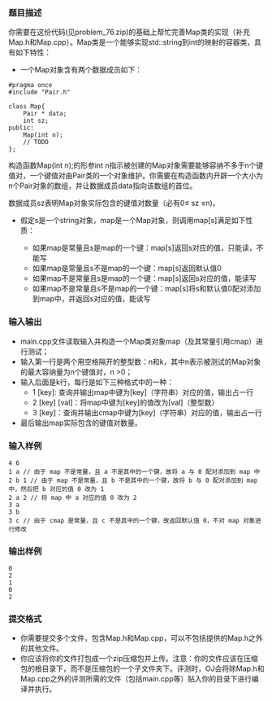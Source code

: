 ### 题目描述
你需要在这份代码(见problem_76.zip)的基础上帮忙完善Map类的实现（补充Map.h和Map.cpp）。Map类是一个能够实现std::string到int的映射的容器类，具有如下特性：

* 一个Map对象含有两个数据成员如下：
```
#pragma once
#include "Pair.h"

class Map{
    Pair * data;
    int sz;
public:
    Map(int n);
    // TODO
};
```
构造函数Map(int n);的形参int n指示被创建的Map对象需要能够容纳不多于n个键值对，一个键值对由Pair类的一个对象维护。你需要在构造函数内开辟一个大小为n个Pair对象的数组，并让数据成员data指向该数组的首位。

数据成员sz表明Map对象实际包含的键值对数量（必有0≤ sz ≤n)。

* 假定s是一个string对象，map是一个Map对象，则调用map[s]满足如下性质：

    * 如果map是常量且s是map的一个键：map[s]返回s对应的值，只能读，不能写
    * 如果map是常量且s不是map的一个键：map[s]返回默认值0
    * 如果map不是常量且s是map的一个键：map[s]返回s对应的值，能读写
    * 如果map不是常量且s不是map的一个键：map[s]将s和默认值0配对添加到map中，并返回s对应的值，能读写
### 输入输出
* main.cpp文件读取输入并构造一个Map类对象map（及其常量引用cmap）进行测试；
* 输入第一行是两个用空格隔开的整型数：n和k，其中n表示被测试的Map对象的最大容纳量为n个键值对，n >0；
* 输入后面是k行，每行是如下三种格式中的一种：
    * 1 [key]: 查询并输出map中键为[key]（字符串）对应的值，输出占一行
    * 2 [key] [val]：将map中键为[key]的值改为[val]（整型数）
    * 3 [key]：查询并输出cmap中键为[key]（字符串）对应的值，输出占一行
* 最后输出map实际包含的键值对数量。
### 输入样例
```
4 6
1 a // 由于 map 不是常量，且 a 不是其中的一个键，故将 a 与 0 配对添加到 map 中
2 b 1 // 由于 map 不是常量，且 b 不是其中的一个键，故将 b 与 0 配对添加到 map 中，然后把 b 对应的值 0 改为 1
2 a 2 // 将 map 中 a 对应的值 0 改为 2
3 a
3 b
3 c // 由于 cmap 是常量，且 c 不是其中的一个键，故返回默认值 0，不对 map 对象进行修改
```
### 输出样例
```
0
2
1
0
2
```
### 提交格式
* 你需要提交多个文件，包含Map.h和Map.cpp，可以不包括提供的Map.h之外的其他文件。
* 你应该将你的文件打包成一个zip压缩包并上传。注意：你的文件应该在压缩包的根目录下，而不是压缩包的一个子文件夹下。评测时，OJ会将除Map.h和Map.cpp之外的评测所需的文件（包括main.cpp等）贴入你的目录下进行编译并执行。
